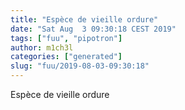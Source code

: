 ```yaml
---
title: "Espèce de vieille ordure"
date: "Sat Aug  3 09:30:18 CEST 2019"
tags: ["fuu", "pipotron"]
author: m1ch3l
categories: ["generated"]
slug: "fuu/2019-08-03-09:30:18"
---
```


Espèce de vieille ordure
